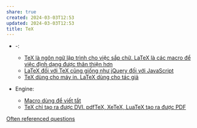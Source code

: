 ```yaml
---
share: true
created: 2024-03-03T12:53
updated: 2024-03-03T12:53
title: TeX
---
```



- \-: 
    - [TeX là ngôn ngữ lập trình cho việc sắp chữ. LaTeX là các macro để việc định dạng được thân thiện hơn](./TeX%20l%C3%A0%20ng%C3%B4n%20ng%E1%BB%AF%20l%E1%BA%ADp%20tr%C3%ACnh%20cho%20vi%E1%BB%87c%20s%E1%BA%AFp%20ch%E1%BB%AF.%20LaTeX%20l%C3%A0%20c%C3%A1c%20macro%20%C4%91%E1%BB%83%20vi%E1%BB%87c%20%C4%91%E1%BB%8Bnh%20d%E1%BA%A1ng%20%C4%91%C6%B0%E1%BB%A3c%20th%C3%A2n%20thi%E1%BB%87n%20h%C6%A1n.md)
    - [LaTeX đối với TeX cũng giống như jQuery đối với JavaScript](./LaTeX%20%C4%91%E1%BB%91i%20v%E1%BB%9Bi%20TeX%20c%C5%A9ng%20gi%E1%BB%91ng%20nh%C6%B0%20jQuery%20%C4%91%E1%BB%91i%20v%E1%BB%9Bi%20JavaScript.md)
    - [TeX dùng cho máy in. LaTeX dùng cho tác giả](./TeX%20d%C3%B9ng%20cho%20m%C3%A1y%20in.%20LaTeX%20d%C3%B9ng%20cho%20t%C3%A1c%20gi%E1%BA%A3.md)

- Engine: 
    - [Macro dùng để viết tắt](./Engine/Macro%20d%C3%B9ng%20%C4%91%E1%BB%83%20vi%E1%BA%BFt%20t%E1%BA%AFt.md)
    - [TeX chỉ tạo ra được DVI. pdfTeX, XeTeX, LuaTeX tạo ra được PDF](./Engine/TeX%20ch%E1%BB%89%20t%E1%BA%A1o%20ra%20%C4%91%C6%B0%E1%BB%A3c%20DVI.%20pdfTeX,%20XeTeX,%20LuaTeX%20t%E1%BA%A1o%20ra%20%C4%91%C6%B0%E1%BB%A3c%20PDF)



[Often referenced questions](https://tex.meta.stackexchange.com/q/2419/50146)